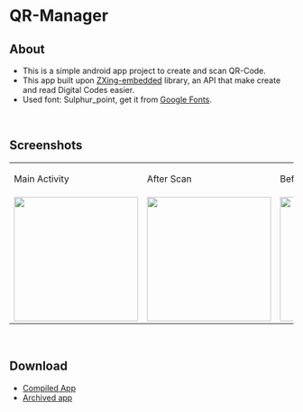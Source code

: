# QR-Manager
## About
* This is a simple android app project to create and scan QR-Code.
* This app built upon [ZXing-embedded](https://github.com/zxing/zxing) library, an API that make create and read Digital Codes easier.
* Used font: Sulphur_point, get it from [Google Fonts](https://fonts.google.com/specimen/Sulphur+Point).

<br>

## Screenshots
<table>
  <tr>
    <td>
      <p>Main Activity</p>
    </td>
    <td>
      <p>After Scan</p>
    </td>
    <td>
      <p>Before Generating</p>
    </td>
    <td>
      <p>After Generating</p>
    </td>
  </tr>
  <tr>
    <td>
      <img src="https://github.com/HediMuhamad/Test/blob/208720143aac795a42cd5cb7551b665a5e56e03e/screenshots/main_page.jpg" width="220px" />
    </td>
    <td>
      <img src="https://github.com/HediMuhamad/Test/blob/208720143aac795a42cd5cb7551b665a5e56e03e/screenshots/after_scan.jpg" width="220px" />
    </td>
    <td>
      <img src="https://github.com/HediMuhamad/Test/blob/208720143aac795a42cd5cb7551b665a5e56e03e/screenshots/before_generating.jpg" width="220px" />
    </td>
    <td>
      <img src="https://github.com/HediMuhamad/Test/blob/208720143aac795a42cd5cb7551b665a5e56e03e/screenshots/after_generating.jpg" width="220px" />
    </td>
  </tr>
</table>

<br>

## Download
* [Compiled App](https://drive.google.com/file/d/15tN6vU6pNxu8WK0rRHZxcofU1yyYgyxb/view?usp=sharing)
* [Archived app](https://drive.google.com/file/d/1OayLXNesLda7jIwn0TV4Yv_4vL0hWPAo/view?usp=sharing)
